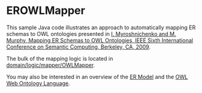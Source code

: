 # EROWLMapper

This sample Java code illustrates an approach to automatically mapping ER schemas to OWL ontologies
presented in [I. Myroshnichenko and M. Murphy, Mapping ER Schemas to OWL Ontologies, IEEE Sixth International Conference on Semantic Computing, Berkeley, CA, 2009](https://www.computer.org/csdl/proceedings/icsc/2009/3800/00/3800a324-abs.html).

The bulk of the mapping logic is located in [domain/logic/mapper/OWLMapper](src/edu/sfsu/ertools/domain/logic/mapper/OWLMapper.java).

You may also be interested in an overview of the [ER Model](http://myrosh.com/er-model-overview) and the [OWL Web Ontology Language](http://myrosh.com/owl-web-ontology-language-overview).
